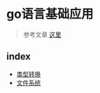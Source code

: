 # go语言基础应用

> 参考文章 [这里](../read/00_go-basic.md)

## index
- [类型转换](./01covery/)
- [文件系统](./02file_system/)